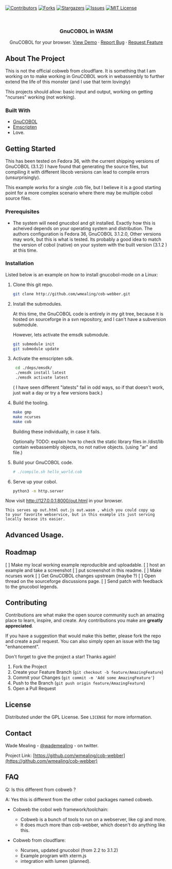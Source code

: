 [![Contributors][contributors-shield]][contributors-url]
[![Forks][forks-shield]][forks-url]
[![Stargazers][stars-shield]][stars-url]
[![Issues][issues-shield]][issues-url]
[![MIT License][license-shield]][license-url]

<!-- PROJECT LOGO -->
<br />
<div align="center">

  <h3 align="center">GnuCOBOL in WASM</h3>

  <p align="center">
    GnuCOBOL for your browser.
    <a href="https://github.com/wmealing/cob-webber/wiki/">View Demo</a>
    ·
    <a href="https://github.com/wmealing/cob-webber/issues">Report Bug</a>
    ·
    <a href="https://github.com/wmealing/cob-webber/issues">Request Feature</a>
  </p>
</div>



<!-- ABOUT THE PROJECT -->
## About The Project

This is not the official cobweb from cloudflare.   It is something that I am working on to make working in GnuCOBOL work in webassembly to further extend the life of this monster (and I use that term lovingly) 

This projects should allow: basic input and output, working on getting "ncurses" working (not working).


### Built With

- <a href="https://gnucobol.sourceforge.io/">GnuCOBOL</a>
- <a href="https://emscripten.org/">Emscripten</a>
- Love.

<!-- GETTING STARTED -->
## Getting Started

This has been tested on Fedora 36, with the current shipping versions of GnuCOBOL (3.1.2) I have found
that generating the source files, but compiling it with different libcob versions can lead to compile
errors (unsurprisingly). 

This example works for a single .cob file, but I believe it is a good starting point for a more 
complex scenario where there may be multiple cobol source files.

### Prerequisites

- The system will need gnucobol and git installed.  Exactly how this is acheived depends on your operating system and distribution.  The authors configuration is Fedora 36, GnuCOBOL 3.1.2.0,  Other versions may work, but this is what is tested.  Its probably a good idea to match the version of cobol (native) on your system with the built version (3.1.2 ) at this time.

### Installation

Listed below is an example on how to install gnucobol-mode on a Linux:

1. Clone this git repo.

    ```sh
    git clone http://github.com/wmealing/cob-webber.git
    ```

2. Install the submodules.

    At this time, the GnuCOBOL code is entirely in my git tree, because it is hosted
    on sourceforge in a svn repository, and I can't have a subversion submodule.

    However, lets activate the emsdk submodule.

    ```sh
    git submodule init
    git submodule update
    ```

3. Activate the emscripten sdk.

   ```sh
 	cd ./deps/emsdk/
	./emsdk install latest
	./emsdk activate latest
    ```

    ( I have seen different "latests" fail in odd ways, so if that doesn't work, just wait a day
    or try a few versions back.)

4. Build the tooling.

    ```sh
    make gmp
    make ncurses
    make cob
    ```

    Building these individually, in case it fails.

    Optionally TODO: explain how to check the static library files in /dist/lib
    contain webassembly objects, no not native objects. (using "ar" and file.)

5. Build your GnuCOBOL code.

    ```sh
    # ./compile.sh hello_world.cob
    ```

6. Serve up your cobol.

     ```sh
     python3 -m http.server
     ```

Now visit http://127.0.0.1:8000/out.html in your browser.

    This serves up out.html out.js out.wasm , which you could copy up
    to your favorite webservice, but in this example its just serving
    locally becase its easier.


## Advanced Usage.



<!-- ROADMAP -->
## Roadmap


[ ] Make my local working example reproducible and uploadable.
    [ ] host an example and take a screenshot
    [ ] put screenshot in this readme.
[ ] Make ncurses work
[ ] Get GnuCOBOL changes upstream (maybe ?)
    [ ] Open thread on the sourceforge discussions page.
    [ ] Send patch with feedback to the gnucobol legends.

<!-- CONTRIBUTING -->
## Contributing

Contributions are what make the open source community such an amazing place to learn, inspire, and create. Any contributions you make are **greatly appreciated**.

If you have a suggestion that would make this better, please fork the repo and create a pull request. You can also simply open an issue with the tag "enhancement".

Don't forget to give the project a star! Thanks again!

1. Fork the Project
2. Create your Feature Branch (`git checkout -b feature/AmazingFeature`)
3. Commit your Changes (`git commit -m 'Add some AmazingFeature'`)
4. Push to the Branch (`git push origin feature/AmazingFeature`)
5. Open a Pull Request

<!-- LICENSE -->
## License

Distributed under the GPL License. See `LICENSE` for more information.

<!-- CONTACT -->
## Contact

Wade Mealing - [@wademealing](https://twitter.com/wmealing) - on twitter.

Project Link: [https://github.com/wmealing/cob-webber](https://github.com/wmealing/cob-webber)

## FAQ 

Q: Is this different from cobweb ?

A: Yes this is different from the other cobol packages named cobweb.

  - Cobweb the cobol web framework/toolchain:
    - Cobweb is a bunch of tools to run on a webserver, like cgi and more.
    - It does much more than cob-webber, which doesn't do anything like this.

  - Cobweb from cloudflare:
    - Ncurses, updated gnucobol (from 2.2 to 3.1.2)
    - Example program with xterm.js
    - integration with lumen (planned).



<!-- MARKDOWN LINKS & IMAGES -->
<!-- https://www.markdownguide.org/basic-syntax/#reference-style-links -->
[contributors-shield]: https://img.shields.io/github/contributors/wmealing/gnucobol-mode.svg?style=for-the-badge
[contributors-url]: https://github.com/wmealing/gnucobol-mode/graphs/contributors
[forks-shield]: https://img.shields.io/github/forks/wmealing/gnucobol-mode.svg?style=for-the-badge
[forks-url]: https://github.com/wmealing/gnucobol-mode/network/members
[stars-shield]: https://img.shields.io/github/stars/wmealing/gnucobol-mode.svg?style=for-the-badge
[stars-url]: https://github.com/wmealing/gnucobol-mode/stargazers
[issues-shield]: https://img.shields.io/github/issues/wmealing/gnucobol-mode.svg?style=for-the-badge
[issues-url]: https://github.com/wmealing/gnucobol-mode/issues
[license-shield]: https://img.shields.io/github/license/wmealing/gnucobol-mode.svg?style=for-the-badge
[license-url]: https://github.com/wmealing/gnucobol-mode/blob/master/LICENSE.txt

